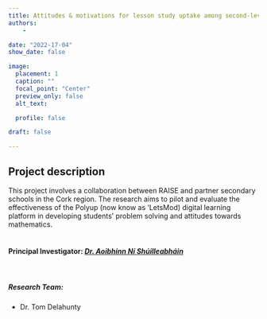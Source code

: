 ```yaml
---
title: Attitudes & motivations for lesson study uptake among second-level mathematics teachers
authors: 
    - 

date: "2022-17-04"
show_date: false

image:
  placement: 1
  caption: ""
  focal_point: "Center"
  preview_only: false
  alt_text:

  profile: false

draft: false

---
```

## **Project description**
This project involves a collaboration between RAISE and partner secondary schools in the Cork region. The research aims to pilot and evaluate the effectiveness of the Polyup (now know as ‘LetsMod) digital learning platform in developing students’ problem solving and attitudes towards mathematics. 
<br>
<br>

#### **Principal Investigator:** *[Dr. Aoibhinn Ní Shúilleabháin](../authors/Aoibhinn/_index.md)*
<br>

##### Research Team: 
- Dr. Tom Delahunty
